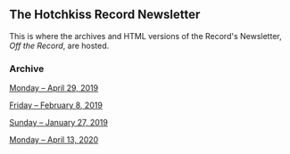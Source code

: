 ## The Hotchkiss Record Newsletter
This is where the archives and HTML versions of the Record's Newsletter, *Off the Record*, are hosted. 

### Archive
[Monday – April 29, 2019](http://newsletter.thehr.org/20190429/index.html)

[Friday – February 8, 2019](http://newsletter.thehr.org/20190207/OffTheRecord20190207.html)

[Sunday – January 27, 2019](http://newsletter.thehr.org/20190124/)

[Monday – April 13, 2020](http://newsletter.thehr.org/20200413/index.html)
